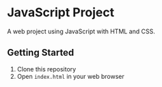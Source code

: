 # JavaScript Project

A web project using JavaScript with HTML and CSS.



## Getting Started

1. Clone this repository
2. Open `index.html` in your web browser


